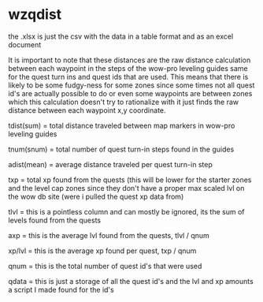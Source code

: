 # wzqdist

the .xlsx is just the csv with the data in a table format and as an excel document

It is important to note that these distances are the raw distance calculation between each waypoint in the steps of the wow-pro leveling guides same for the quest turn ins and quest ids that are used. This means that there is likely to be some fudgy-ness for some zones since some times not all quest id's are actually possible to do or even some waypoints are between zones which this calculation doesn't try to rationalize with it just finds the raw distance between each waypoint x,y coordinate.


tdist(sum) = total distance traveled between map markers in wow-pro leveling guides

tnum(snum) = total number of quest turn-in steps found in the guides

adist(mean) = average distance traveled per quest turn-in step

txp = total xp found from the quests (this will be lower for the starter zones and the level cap zones since they don't have a proper max scaled lvl on the wow db site (were i pulled the quest xp data from)

tlvl = this is a pointless column and can mostly be ignored, its the sum of levels found from the quests

axp = this is the average lvl found from the quests, tlvl / qnum

xp/lvl = this is the average xp found per quest, txp / qnum

qnum = this is the total number of quest id's that were used

qdata = this is just a storage of all the quest id's and the lvl and xp amounts a script I made found for the id's
